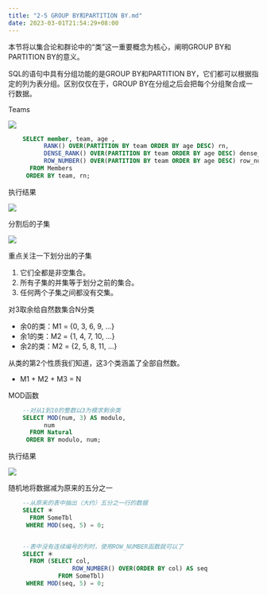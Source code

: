 ```yaml
---
title: "2-5 GROUP BY和PARTITION BY.md"
date: 2023-03-01T21:54:29+08:00
---
```


本节将以集合论和群论中的“类”这一重要概念为核心，阐明GROUP BY和PARTITION BY的意义。

SQL的语句中具有分组功能的是GROUP BY和PARTITION BY，它们都可以根据指定的列为表分组。区别仅仅在于，GROUP BY在分组之后会把每个分组聚合成一
行数据。

Teams

![](https://res.weread.qq.com/wrepub/epub_26211874_351)

```sql
    SELECT member, team, age ,
          RANK() OVER(PARTITION BY team ORDER BY age DESC) rn,
          DENSE_RANK() OVER(PARTITION BY team ORDER BY age DESC) dense_rn,
          ROW_NUMBER() OVER(PARTITION BY team ORDER BY age DESC) row_num
      FROM Members
     ORDER BY team, rn;
```

执行结果

![](https://res.weread.qq.com/wrepub/epub_26211874_352)

分割后的子集

![](https://res.weread.qq.com/wrepub/epub_26211874_353)

重点关注一下划分出的子集

1. 它们全都是非空集合。
2. 所有子集的并集等于划分之前的集合。
3. 任何两个子集之间都没有交集。

对3取余给自然数集合N分类

- 余0的类：M1 = {0, 3, 6, 9, …}
- 余1的类：M2 = {1, 4, 7, 10, …}
- 余2的类：M2 = {2, 5, 8, 11, …}

从类的第2个性质我们知道，这3个类涵盖了全部自然数。

- M1 + M2 + M3 = N

MOD函数

```sql
    --对从1到10的整数以3为模求剩余类
    SELECT MOD(num, 3) AS modulo,
          num
      FROM Natural
     ORDER BY modulo, num;
```

执行结果

![](https://res.weread.qq.com/wrepub/epub_26211874_355)

随机地将数据减为原来的五分之一

```sql
    --从原来的表中抽出（大约）五分之一行的数据
    SELECT ＊
      FROM SomeTbl
     WHERE MOD(seq, 5) = 0;


    --表中没有连续编号的列时，使用ROW_NUMBER函数就可以了
    SELECT ＊
      FROM (SELECT col,
                  ROW_NUMBER() OVER(ORDER BY col) AS seq
              FROM SomeTbl)
     WHERE MOD(seq, 5) = 0;
```
